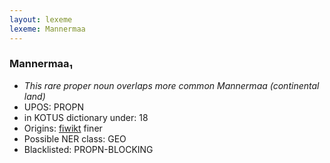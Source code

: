 ```yaml
---
layout: lexeme
lexeme: Mannermaa
---
```


###  Mannermaa₁

* _This rare proper noun overlaps more common *Mannermaa* (continental land)_
* UPOS:  PROPN
* in KOTUS dictionary under:  18
* Origins: [fiwikt](https://fi.wiktionary.org/wiki/Mannermaa) finer 
* Possible NER class:  GEO
* Blacklisted:  PROPN-BLOCKING


